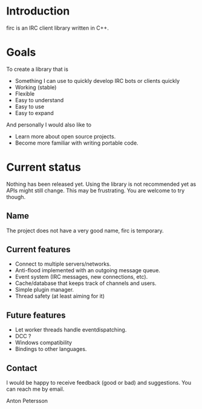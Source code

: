 # Introduction
firc is an IRC client library written in C\+\+.

# Goals
To create a library that is

-	Something I can use to quickly develop IRC bots
	or clients quickly
-   Working (stable)
-   Flexible
-   Easy to understand
-   Easy to use
-   Easy to expand

And personally I would also like to

-   Learn more about open source projects.
-   Become more familiar with writing portable code.

# Current status
Nothing has been released yet.
Using the library is not recommended yet as APIs might still
change. This may be frustrating. You are welcome to try though.

## Name
The project does not have a very good name, firc is temporary.

## Current features

-   Connect to multiple servers/networks.
-   Anti-flood implemented with an outgoing message queue.
-   Event system (IRC messages, new connections, etc).
-   Cache/database that keeps track of channels and users.
-   Simple plugin manager.
-	Thread safety (at least aiming for it)

## Future features

-   Let worker threads handle eventdispatching.
-   DCC ?
-   Windows compatibility
-   Bindings to other languages.

## Contact
I would be happy to receive feedback (good or bad) and
suggestions. You can reach me by email.

Anton Petersson <anton-vcs at anp dot nu>

